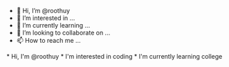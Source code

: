 - 👋 Hi, I’m @roothuy
- 👀 I’m interested in ...
- 🌱 I’m currently learning ...
- 💞️ I’m looking to collaborate on ...
- 📫 How to reach me ...

<!---
roothuy/roothuy is a ✨ special ✨ repository because its `README.md` (this file) appears on your GitHub profile.
You can click the Preview link to take a look at your changes.
--->
\* Hi, I'm @roothuy
\* I'm interested in coding
\* I'm currently learning college
